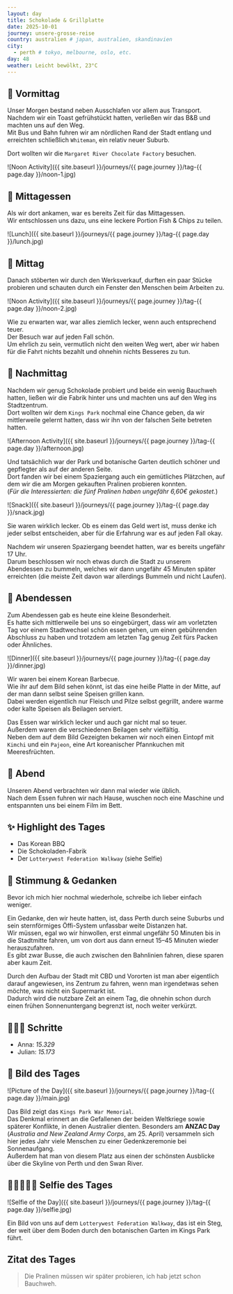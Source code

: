 ```yaml
---
layout: day
title: Schokolade & Grillplatte
date: 2025-10-01
journey: unsere-grosse-reise
country: australien # japan, australien, skandinavien
city:
  - perth # tokyo, melbourne, oslo, etc.
day: 48
weather: Leicht bewölkt, 23°C
---
```


## 🌅 Vormittag

Unser Morgen bestand neben Ausschlafen vor allem aus Transport.  
Nachdem wir ein Toast gefrühstückt hatten, verließen wir das B&B und machten uns auf den Weg.  
Mit Bus und Bahn fuhren wir am nördlichen Rand der Stadt entlang und erreichten schließlich `Whiteman`, ein relativ neuer Suburb.  

Dort wollten wir die `Margaret River Chocolate Factory` besuchen.  

![Noon Activity]({{ site.baseurl }}/journeys/{{ page.journey }}/tag-{{ page.day }}/noon-1.jpg)

## 🍣 Mittagessen

Als wir dort ankamen, war es bereits Zeit für das Mittagessen.  
Wir entschlossen uns dazu, uns eine leckere Portion Fish & Chips zu teilen.  

![Lunch]({{ site.baseurl }}/journeys/{{ page.journey }}/tag-{{ page.day }}/lunch.jpg)

## 🌇 Mittag

Danach stöberten wir durch den Werksverkauf, durften ein paar Stücke probieren und schauten durch ein Fenster den Menschen beim Arbeiten zu.  

![Noon Activity]({{ site.baseurl }}/journeys/{{ page.journey }}/tag-{{ page.day }}/noon-2.jpg)

Wie zu erwarten war, war alles ziemlich lecker, wenn auch entsprechend teuer.  
Der Besuch war auf jeden Fall schön.  
Um ehrlich zu sein, vermutlich nicht den weiten Weg wert, aber wir haben für die Fahrt nichts bezahlt und ohnehin nichts Besseres zu tun.  

## 🌆 Nachmittag

Nachdem wir genug Schokolade probiert und beide ein wenig Bauchweh hatten, ließen wir die Fabrik hinter uns und machten uns auf den Weg ins Stadtzentrum.  
Dort wollten wir dem `Kings Park` nochmal eine Chance geben, da wir mittlerweile gelernt hatten, dass wir ihn von der falschen Seite betreten hatten.  

![Afternoon Activity]({{ site.baseurl }}/journeys/{{ page.journey }}/tag-{{ page.day }}/afternoon.jpg)

Und tatsächlich war der Park und botanische Garten deutlich schöner und gepflegter als auf der anderen Seite.  
Dort fanden wir bei einem Spaziergang auch ein gemütliches Plätzchen, auf dem wir die am Morgen gekauften Pralinen probieren konnten.  
(_Für die Interessierten: die fünf Pralinen haben ungefähr 6,60€ gekostet._)  

![Snack]({{ site.baseurl }}/journeys/{{ page.journey }}/tag-{{ page.day }}/snack.jpg)

Sie waren wirklich lecker. Ob es einem das Geld wert ist, muss denke ich jeder selbst entscheiden, aber für die Erfahrung war es auf jeden Fall okay.  

Nachdem wir unseren Spaziergang beendet hatten, war es bereits ungefähr 17 Uhr.  
Darum beschlossen wir noch etwas durch die Stadt zu unserem Abendessen zu bummeln, welches wir dann ungefähr 45 Minuten später erreichten (die meiste Zeit davon war allerdings Bummeln und nicht Laufen).  

## 🍜 Abendessen

Zum Abendessen gab es heute eine kleine Besonderheit.  
Es hatte sich mittlerweile bei uns so eingebürgert, dass wir am vorletzten Tag vor einem Stadtwechsel schön essen gehen, um einen gebührenden Abschluss zu haben und trotzdem am letzten Tag genug Zeit fürs Packen oder Ähnliches.  

![Dinner]({{ site.baseurl }}/journeys/{{ page.journey }}/tag-{{ page.day }}/dinner.jpg)

Wir waren bei einem Korean Barbecue.  
Wie ihr auf dem Bild sehen könnt, ist das eine heiße Platte in der Mitte, auf der man dann selbst seine Speisen grillen kann.  
Dabei werden eigentlich nur Fleisch und Pilze selbst gegrillt, andere warme oder kalte Speisen als Beilagen serviert.  

Das Essen war wirklich lecker und auch gar nicht mal so teuer.  
Außerdem waren die verschiedenen Beilagen sehr vielfältig.  
Neben dem auf dem Bild Gezeigten bekamen wir noch einen Eintopf mit `Kimchi` und ein `Pajeon`, eine Art koreanischer Pfannkuchen mit Meeresfrüchten.  

## 🌙 Abend

Unseren Abend verbrachten wir dann mal wieder wie üblich.  
Nach dem Essen fuhren wir nach Hause, wuschen noch eine Maschine und entspannten uns bei einem Film im Bett.  

## ✨ Highlight des Tages

- Das Korean BBQ  
- Die Schokoladen-Fabrik  
- Der `Lotterywest Federation Walkway` (siehe Selfie)  

## 💭 Stimmung & Gedanken

Bevor ich mich hier nochmal wiederhole, schreibe ich lieber einfach weniger.  

Ein Gedanke, den wir heute hatten, ist, dass Perth durch seine Suburbs und sein sternförmiges Öffi-System unfassbar weite Distanzen hat.  
Wir müssen, egal wo wir hinwollen, erst einmal ungefähr 50 Minuten bis in die Stadtmitte fahren, um von dort aus dann erneut 15–45 Minuten wieder herauszufahren.  
Es gibt zwar Busse, die auch zwischen den Bahnlinien fahren, diese sparen aber kaum Zeit.  

Durch den Aufbau der Stadt mit CBD und Vororten ist man aber eigentlich darauf angewiesen, ins Zentrum zu fahren, wenn man irgendetwas sehen möchte, was nicht ein Supermarkt ist.  
Dadurch wird die nutzbare Zeit an einem Tag, die ohnehin schon durch einen frühen Sonnenuntergang begrenzt ist, noch weiter verkürzt.  

## 🏃🏽‍♀️ Schritte

- Anna: _15.329_  
- Julian: _15.173_  

## 📸 Bild des Tages

![Picture of the Day]({{ site.baseurl }}/journeys/{{ page.journey }}/tag-{{ page.day }}/main.jpg)

Das Bild zeigt das `Kings Park War Memorial`.  
Das Denkmal erinnert an die Gefallenen der beiden Weltkriege sowie späterer Konflikte, in denen Australier dienten. Besonders am **ANZAC Day** (_Australia and New Zealand Army Corps_, am 25. April) versammeln sich hier jedes Jahr viele Menschen zu einer Gedenkzeremonie bei Sonnenaufgang.  
Außerdem hat man von diesem Platz aus einen der schönsten Ausblicke über die Skyline von Perth und den Swan River.  

## 👩🏻‍🤝‍👨🏽 Selfie des Tages

![Selfie of the Day]({{ site.baseurl }}/journeys/{{ page.journey }}/tag-{{ page.day }}/selfie.jpg)

Ein Bild von uns auf dem `Lotterywest Federation Walkway`, das ist ein Steg, der weit über dem Boden durch den botanischen Garten im Kings Park führt.  

## Zitat des Tages

> Die Pralinen müssen wir später probieren, ich hab jetzt schon Bauchweh.
